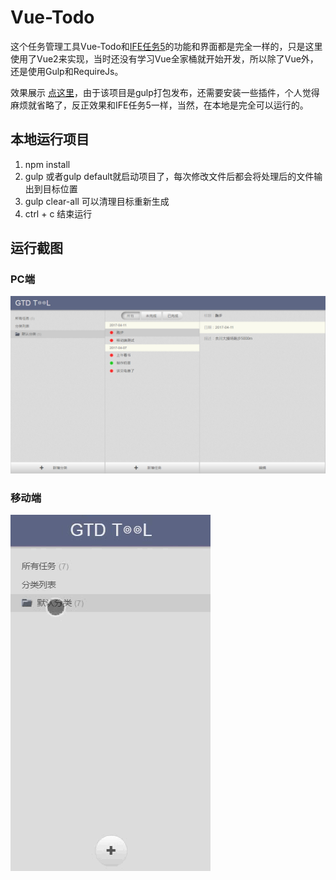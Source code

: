 # Vue-Todo

这个任务管理工具Vue-Todo和[IFE任务5](https://github.com/Archmee/IFE-2015-Spring-Task/tree/master/ife_task_5)的功能和界面都是完全一样的，只是这里使用了Vue2来实现，当时还没有学习Vue全家桶就开始开发，所以除了Vue外，还是使用Gulp和RequireJs。

效果展示 [点这里](https://archmee.github.io/demo/show/ife_task_5)，由于该项目是gulp打包发布，还需要安装一些插件，个人觉得麻烦就省略了，反正效果和IFE任务5一样，当然，在本地是完全可以运行的。

## 本地运行项目
1. npm install
2. gulp 或者gulp default就启动项目了，每次修改文件后都会将处理后的文件输出到目标位置
3. gulp clear-all 可以清理目标重新生成
4. ctrl + c 结束运行

## 运行截图
### PC端
<img src="https://raw.githubusercontent.com/Archmee/lkd2d97zvb5fvz89feyhwr98v/master/gitblog/images/201704080055.png"/>
	
### 移动端
<img src="https://raw.githubusercontent.com/Archmee/lkd2d97zvb5fvz89feyhwr98v/master/gitblog/images/201704080055.gif"/>